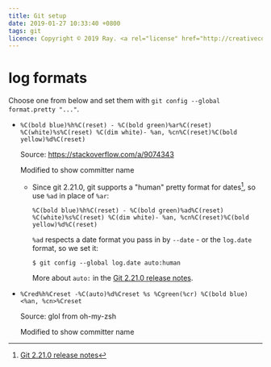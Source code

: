 ```yaml
---
title: Git setup
date: 2019-01-27 10:33:40 +0800
tags: git
licence: Copyright © 2019 Ray. <a rel="license" href="http://creativecommons.org/licenses/by/4.0/"><img alt="Creative Commons Attribution 4.0 International License" src="https://i.creativecommons.org/l/by/4.0/80x15.png" /></a>
---
```


# log formats

Choose one from below and set them with `git config --global format.pretty "..."`.

- `%C(bold blue)%h%C(reset) - %C(bold green)%ar%C(reset) %C(white)%s%C(reset) %C(dim white)- %an, %cn%C(reset)%C(bold yellow)%d%C(reset)`

  Source: <https://stackoverflow.com/a/9074343>

  Modified to show committer name

  - Since git 2.21.0, git supports a "human" pretty format for dates[^git-2-21-0-rel], so use `%ad` in place of `%ar`:

    `%C(bold blue)%h%C(reset) - %C(bold green)%ad%C(reset) %C(white)%s%C(reset) %C(dim white)- %an, %cn%C(reset)%C(bold yellow)%d%C(reset)`

    `%ad` respects a date format you pass in by `--date` - or the `log.date` format, so we set it:

    ```console
    $ git config --global log.date auto:human
    ```

    More about `auto:` in the [Git 2.21.0 release notes].


- `%Cred%h%Creset -%C(auto)%d%Creset %s %Cgreen(%cr) %C(bold blue)<%an, %cn>%Creset`

  Source: glol from oh-my-zsh

  Modified to show committer name

[^git-2-21-0-rel]: [Git 2.21.0 release notes]

[Git 2.21.0 release notes]: https://github.com/git/git/blob/master/Documentation/RelNotes/2.21.0.txt#L78 "Git 2.21.0 release notes"
